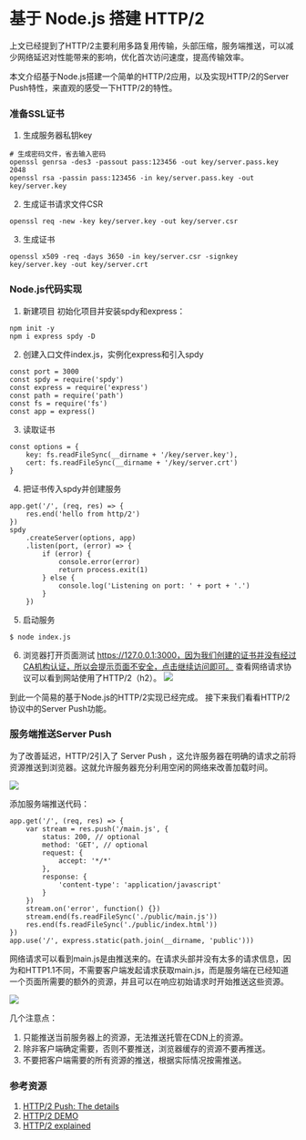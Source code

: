 # 基于 Node.js 搭建 HTTP/2
上文已经提到了HTTP/2主要利用多路复用传输，头部压缩，服务端推送，可以减少网络延迟对性能带来的影响，优化首次访问速度，提高传输效率。

本文介绍基于Node.js搭建一个简单的HTTP/2应用，以及实现HTTP/2的Server Push特性，来直观的感受一下HTTP/2的特性。

### 准备SSL证书
1. 生成服务器私钥key
```
# 生成密码文件，省去输入密码
openssl genrsa -des3 -passout pass:123456 -out key/server.pass.key 2048 
openssl rsa -passin pass:123456 -in key/server.pass.key -out key/server.key
```

2. 生成证书请求文件CSR
```
openssl req -new -key key/server.key -out key/server.csr 
```

3. 生成证书
```
openssl x509 -req -days 3650 -in key/server.csr -signkey key/server.key -out key/server.crt
```

### Node.js代码实现
1. 新建项目
初始化项目并安装spdy和express：
```
npm init -y
npm i express spdy -D
```

2. 创建入口文件index.js，实例化express和引入spdy
```
const port = 3000
const spdy = require('spdy')
const express = require('express')
const path = require('path')
const fs = require('fs')
const app = express()
```

3. 读取证书
```
const options = {
    key: fs.readFileSync(__dirname + '/key/server.key'),
    cert: fs.readFileSync(__dirname + '/key/server.crt')
}
```

4. 把证书传入spdy并创建服务
```
app.get('/', (req, res) => {
    res.end('hello from http/2')
})
spdy
    .createServer(options, app)
    .listen(port, (error) => {
        if (error) {
            console.error(error)
            return process.exit(1)
        } else {
            console.log('Listening on port: ' + port + '.')
        }
    })
```

5. 启动服务
```
$ node index.js
```

6. 浏览器打开页面测试 https://127.0.0.1:3000，因为我们创建的证书并没有经过CA机构认证，所以会提示页面不安全，点击继续访问即可。 查看网络请求协议可以看到网站使用了HTTP/2（h2）。
![](https://i.imgur.com/1koN9dN.png)

到此一个简易的基于Node.js的HTTP/2实现已经完成。 接下来我们看看HTTP/2协议中的Server Push功能。


### 服务端推送Server Push
为了改善延迟，HTTP/2引入了 Server Push ，这允许服务器在明确的请求之前将资源推送到浏览器。这就允许服务器充分利用空闲的网络来改善加载时间。

![](https://i.imgur.com/rQYxHVk.png)

添加服务端推送代码：
```
app.get('/', (req, res) => {
    var stream = res.push('/main.js', {
        status: 200, // optional
        method: 'GET', // optional
        request: {
            accept: '*/*'
        },
        response: {
            'content-type': 'application/javascript'
        }
    })
    stream.on('error', function() {})
    stream.end(fs.readFileSync('./public/main.js'))
    res.end(fs.readFileSync('./public/index.html'))
})
app.use('/', express.static(path.join(__dirname, 'public')))
```

网络请求可以看到main.js是由推送来的。在请求头部并没有太多的请求信息，因为和HTTP1.1不同，不需要客户端发起请求获取main.js，而是服务端在已经知道一个页面所需要的额外的资源，并且可以在响应初始请求时开始推送这些资源。

![](https://i.imgur.com/Vy7bdqR.png)

几个注意点：
1. 只能推送当前服务器上的资源，无法推送托管在CDN上的资源。
2. 除非客户端确定需要，否则不要推送，浏览器缓存的资源不要再推送。
3. 不要把客户端需要的所有资源的推送，根据实际情况按需推送。

### 参考资源
1. [HTTP/2 Push: The details](https://calendar.perfplanet.com/2016/http2-push-the-details/)
2. [HTTP/2 DEMO](https://http2.akamai.com/demo)
3. [HTTP/2 explained](https://bagder.gitbooks.io/http2-explained/zh/)

